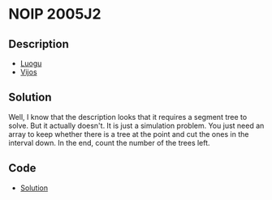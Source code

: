 # NOIP 2005J2

## Description

- [Luogu](https://www.luogu.com.cn/problem/P1047)
- [Vijos](https://www.vijos.org/p/1103)

## Solution

Well, I know that the description looks that it requires a segment tree to solve. But it actually doesn't. It is just a simulation problem. You just need an array to keep whether there is a tree at the point and cut the ones in the interval down. In the end, count the number of the trees left.

## Code

- [Solution](NOIP.2005J2.0.cpp)
